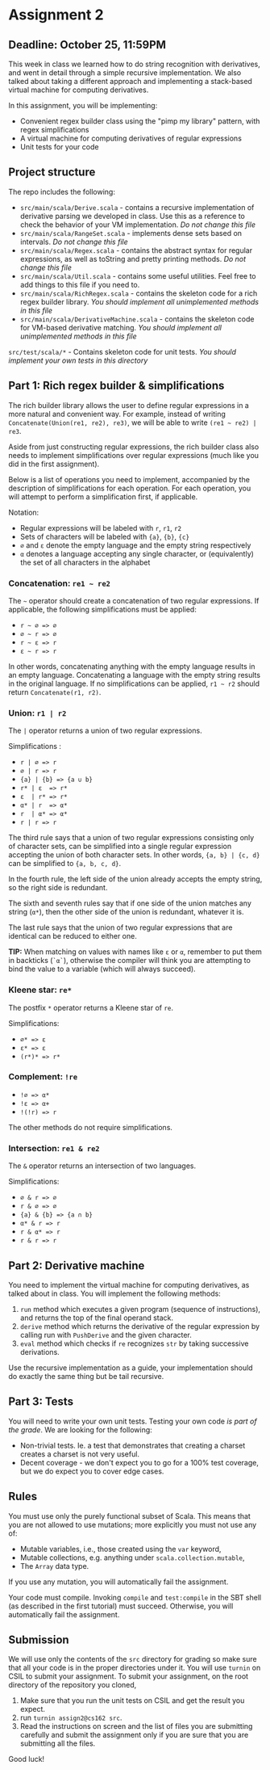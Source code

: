 # Assignment 2

## Deadline: October 25, 11:59PM

This week in class we learned how to do string recognition with derivatives, and went in detail through a simple recursive implementation. We also talked about taking a different approach and implementing a stack-based virtual machine for computing derivatives.

In this assignment, you will be implementing:
  - Convenient regex builder class using the "pimp my library" pattern, with regex simplifications
  - A virtual machine for computing derivatives of regular expressions
  - Unit tests for your code

## Project structure

The repo includes the following:

  - `src/main/scala/Derive.scala` - contains a recursive implementation of derivative parsing we developed in class. Use this as a reference to check the behavior of your VM implementation. *Do not change this file*
  - `src/main/scala/RangeSet.scala` - implements dense sets based on intervals. *Do not change this file*
  - `src/main/scala/Regex.scala` - contains the abstract syntax for regular expressions, as well as toString and pretty printing methods. *Do not change this file*
  - `src/main/scala/Util.scala` - contains some useful utilities. Feel free to add things to this file if you need to.
  - `src/main/scala/RichRegex.scala` - contains the skeleton code for a rich regex builder library. *You should implement all unimplemented methods in this file*
  - `src/main/scala/DerivativeMachine.scala` - contains the skeleton code for VM-based derivative matching. *You should implement all unimplemented methods in this file*

  `src/test/scala/*` - Contains skeleton code for unit tests. *You should implement your own tests in this directory*

## Part 1: Rich regex builder & simplifications

The rich builder library allows the user to define regular expressions in a more natural and convenient way. For example, instead of writing `Concatenate(Union(re1, re2), re3)`, we will be able to write `(re1 ~ re2) | re3`.

Aside from just constructing regular expressions, the rich builder class also needs to implement simplifications over regular expressions (much like you did in the first assignment).

Below is a list of operations you need to implement, accompanied by the description of simplifications for each operation. For each operation, you will attempt to perform a simplification first, if applicable.

Notation: 
  - Regular expressions will be labeled with `r`, `r1`, `r2`
  - Sets of characters will be labeled with `{a}`, `{b}`, `{c}`
  - `∅` and `ε` denote the empty language and the empty string respectively
  - `α` denotes a language accepting any single character, or (equivalently) the set of all characters in the alphabet

### Concatenation: `re1 ~ re2`

The `~` operator should create a concatenation of two regular expressions. If applicable, the following simplifications must be applied:

  - `r ~ ∅ => ∅`
  - `∅ ~ r => ∅`
  - `r ~ ε => r`
  - `ε ~ r => r`

In other words, concatenating anything with the empty language results in an empty language. Concatenating a language with the empty string results in the original language. If no simplifications can be applied, `r1 ~ r2` should return `Concatenate(r1, r2)`.

### Union: `r1 | r2`

The `|` operator returns a union of two regular expressions.

Simplifications :
  - `r | ∅ => r`
  - `∅ | r => r`
  - `{a} | {b} => {a ∪ b}`
  - `r* | ε  => r*`
  - `ε  | r* => r*`
  - `α* | r  => α*`
  - `r  | α* => α*`
  - `r | r => r`

The third rule says that a union of two regular expressions consisting only of character sets, can be simplified into a single regular expression accepting the union of both character sets. In other words, `{a, b} | {c, d}` can be simplified to `{a, b, c, d}`.

In the fourth rule, the left side of the union already accepts the empty string, so the right side is redundant.

The sixth and seventh rules say that if one side of the union matches any string (`α*`), then the other side of the union is redundant, whatever it is.

The last rule says that the union of two regular expressions that are identical can be reduced to either one.

**TIP:** When matching on values with names like `ε` or `α`, remember to put them in backticks (`` `α` ``), otherwise the compiler will think you are attempting to bind the value to a variable (which will always succeed).

### Kleene star: `re*`

The postfix `*` operator returns a Kleene star of `re`.

Simplifications:

  - `∅* => ε`
  - `ε* => ε`
  - `(r*)* => r*`

### Complement: `!re`

  - `!∅ => α*`
  - `!ε => α+`
  - `!(!r) => r`

The other methods do not require simplifications.

### Intersection: `re1 & re2`

The `&` operator returns an intersection of two languages.

Simplifications:

  - `∅ & r => ∅`
  - `r & ∅ => ∅`
  - `{a} & {b} => {a ∩ b}`
  - `α* & r => r`
  - `r & α* => r`
  - `r & r => r`

## Part 2: Derivative machine

You need to implement the virtual machine for computing derivatives, as talked about in class. You will implement the following methods:

  1. `run` method which executes a given program (sequence of
       instructions), and returns the top of the final operand stack.
  2. `derive` method which returns the derivative of the regular expression by calling run with `PushDerive` and the given character.
  3. `eval` method which checks if `re` recognizes `str` by taking successive derivations.

Use the recursive implementation as a guide, your implementation should do exactly the same thing but be tail recursive.

## Part 3: Tests

You will need to write your own unit tests. Testing your own code *is part of the grade*. We are looking for the following:
  - Non-trivial tests. Ie. a test that demonstrates that creating a charset creates a charset is not very useful.
  - Decent coverage - we don't expect you to go for a 100% test coverage, but we do expect you to cover edge cases.

## Rules

You must use only the purely functional subset of Scala. This means that you are not allowed to use mutations; more explicitly you must not use any of:
  - Mutable variables, i.e., those created using the `var` keyword,
  - Mutable collections, e.g. anything under `scala.collection.mutable`,
  - The `Array` data type.

If you use any mutation, you will automatically fail the assignment.

Your code must compile. Invoking `compile` and `test:compile` in the SBT shell (as described in the first tutorial) must succeed. Otherwise, you will automatically fail the assignment.

## Submission

We will use only the contents of the `src` directory for grading so
make sure that all your code is in the proper directories under it.  You
will use `turnin` on CSIL to submit your assignment.  To submit your
assignment, on the root directory of the repository you cloned,

  1. Make sure that you run the unit tests on CSIL and get the
       result you expect.
  2. run `turnin assign2@cs162 src`.
  3. Read the instructions on screen and the list of files you are
       submitting carefully and submit the assignment only if you are
       sure that you are submitting all the files.

Good luck!
